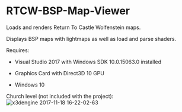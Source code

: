 # RTCW-BSP-Map-Viewer
Loads and renders Return To Castle Wolfenstein maps.

Displays BSP maps with lightmaps as well as load and parse shaders.

Requires:

  * Visual Studio 2017 with Windows SDK 10.0.15063.0 installed
  
  * Graphics Card with Direct3D 10 GPU
  
  * Windows 10 
   
  Church level (not included with the project):
![x3dengine 2017-11-18 16-22-02-63](https://user-images.githubusercontent.com/26845476/32984915-7b18070a-cc7d-11e7-89f8-f04fa4198ca7.png)
